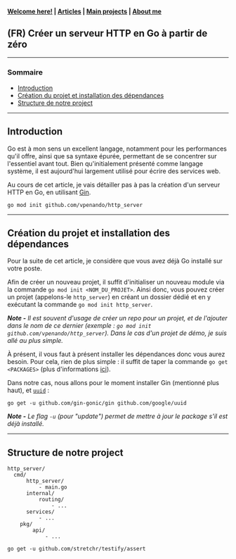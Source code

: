 #### [Welcome here!](https://vpenando.github.io) | [Articles](https://vpenando.github.io/articles.html) | [Main projects](https://vpenando.github.io/projects.html) | [About me](https://vpenando.github.io/about.html)

## (FR) Créer un serveur HTTP en Go à partir de zéro

---

### Sommaire
* [Introduction](#introduction)
* [Création du projet et installation des dépendances](#create-project)
* [Structure de notre project](#project-architecture)

---

## <a name="introduction">Introduction</a>

Go est à mon sens un excellent langage, notamment pour les performances qu'il offre, ainsi que sa syntaxe épurée, permettant de se concentrer sur l'essentiel avant tout.
Bien qu'initialement présenté comme langage système, il est aujourd'hui largement utilisé pour écrire des services web.

Au cours de cet article, je vais détailler pas à pas la création d'un serveur HTTP en Go, en utilisant [Gin](https://github.com/gin-gonic/gin).

`go mod init github.com/vpenando/http_server`

---

## <a name="create-project">Création du projet et installation des dépendances</a>

Pour la suite de cet article, je considère que vous avez déjà Go installé sur votre poste.

Afin de créer un nouveau projet, il suffit d'initialiser un nouveau module via la commande `go mod init <NOM_DU_PROJET>`.
Ainsi donc, vous pouvez créer un projet (appelons-le `http_server`) en créant un dossier dédié et en y exécutant la commande `go mod init http_server`.

***Note -** Il est souvent d'usage de créer un repo pour un projet, et de l'ajouter dans le nom de ce dernier (exemple : `go mod init github.com/vpenando/http_server`). Dans le cas d'un projet de démo, je suis allé au plus simple.*

À présent, il vous faut à présent installer les dépendances donc vous aurez besoin.
Pour cela, rien de plus simple : il suffit de taper la commande `go get <PACKAGES>` (plus d'informations [ici](https://pkg.go.dev/cmd/go#hdr-Add_dependencies_to_current_module_and_install_them)).

Dans notre cas, nous allons pour le moment installer Gin (mentionné plus haut), et [`uuid`](https://github.com/google/uuid) :
```
go get -u github.com/gin-gonic/gin github.com/google/uuid
```

***Note -** Le flag `-u` (pour "update") permet de mettre à jour le package s'il est déjà installé.*

---

## <a name="project-architecture">Structure de notre project</a>

```
http_server/
  cmd/
      http_server/
          - main.go
      internal/
          routing/
              - ...
      services/
          - ...
    pkg/
        api/
            - ...  
```

```
go get -u github.com/stretchr/testify/assert
```
